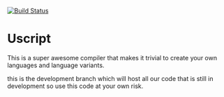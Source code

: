 [![Build Status](https://travis-ci.org/Ulfasaar/Uscript.svg?branch=master)](https://travis-ci.org/Ulfasaar/Uscript)

# Uscript
This is a super awesome compiler that makes it trivial to create your own languages and language variants.

this is the development branch which will host all our code that is still in development so use this code at your own risk.
